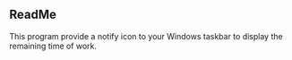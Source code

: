 ﻿## ReadMe

This program provide a notify icon to your Windows taskbar to display the remaining time of work.